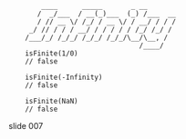             ____      _____       _ __
           /  _/___  / __(_)___  (_) /___  __
           / // __ \/ /_/ / __ \/ / __/ / / /
         _/ // / / / __/ / / / / / /_/ /_/ /
        /___/_/ /_/_/ /_/_/ /_/_/\__/\__, /
                                    /____/
        isFinite(1/0)
        // false

        isFinite(-Infinity)
        // false

        isFinite(NaN)
        // false
















































































slide 007
